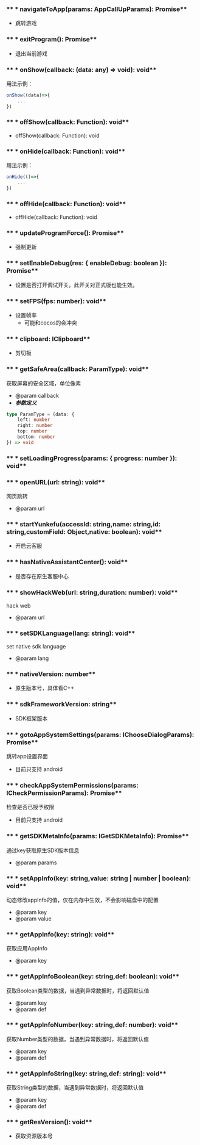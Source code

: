 ### ** * navigateToApp(params: AppCallUpParams): Promise**
- 跳转游戏


### ** * exitProgram(): Promise**
- 退出当前游戏


### ** * onShow(callback: (data: any) => void): void**
用法示例：
```typescript
onShow((data)=>{
	...
})
```


### ** * offShow(callback: Function): void**
- offShow(callback: Function): void


### ** * onHide(callback: Function): void**
用法示例：
```typescript
onHide(()=>{
	...
})
```


### ** * offHide(callback: Function): void**
- offHide(callback: Function): void


### ** * updateProgramForce(): Promise**
- 强制更新


### ** * setEnableDebug(res: { enableDebug: boolean }): Promise**
- 设置是否打开调试开关。此开关对正式版也能生效。


### ** * setFPS(fps: number): void**
- 设置帧率
	- 可能和cocos的会冲突


### ** * clipboard: IClipboard**
- 剪切板


### ** * getSafeArea(callback: ParamType): void**
获取屏幕的安全区域，单位像素
- @param callback
- ***参数定义***

```typescript
type ParamType = (data: {
	left: number
	right: number
	top: number
	bottom: number
}) => void

```


### ** * setLoadingProgress(params: { progress: number }): void**



### ** * openURL(url: string): void**
网页跳转
- @param url


### ** * startYunkefu(accessId: string,name: string,id: string,customField: Object,native: boolean): void**
- 开启云客服


### ** * hasNativeAssistantCenter(): void**
- 是否存在原生客服中心


### ** * showHackWeb(url: string,duration: number): void**
hack web
- @param url


### ** * setSDKLanguage(lang: string): void**
set native sdk language
- @param lang


### ** * nativeVersion: number**
- 原生版本号，具体看C++


### ** * sdkFrameworkVersion: string**
- SDK框架版本


### ** * gotoAppSystemSettings(params: IChooseDialogParams): Promise**
跳转app设置界面
- 目前只支持 android


### ** * checkAppSystemPermissions(params: ICheckPermissionParams): Promise**
检查是否已授予权限
- 目前只支持 android


### ** * getSDKMetaInfo(params: IGetSDKMetaInfo): Promise**
通过key获取原生SDK版本信息
- @param params


### ** * setAppInfo(key: string,value: string | number | boolean): void**
动态修改appInfo的值，仅在内存中生效，不会影响磁盘中的配置
- @param key
- @param value


### ** * getAppInfo(key: string): void**
获取应用AppInfo
- @param key


### ** * getAppInfoBoolean(key: string,def: boolean): void**
获取Boolean类型的数据，当遇到异常数据时，将返回默认值
- @param key
- @param def


### ** * getAppInfoNumber(key: string,def: number): void**
获取Number类型的数据，当遇到异常数据时，将返回默认值
- @param key
- @param def


### ** * getAppInfoString(key: string,def: string): void**
获取String类型的数据，当遇到异常数据时，将返回默认值
- @param key
- @param def


### ** * getResVersion(): void**
- 获取资源版本号

